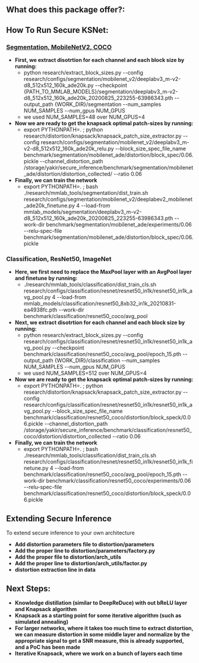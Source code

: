 ## What does this package offer?:

## How To Run Secure KSNet:
###  [Segmentation, MobileNetV2, COCO](https://github.com/open-mmlab/mmsegmentation/blob/master/configs/mobilenet_v2/deeplabv3_m-v2-d8_512x512_160k_ade20k.py)
- **First, we extract disotrtion for each channel and each block size by running:** 
    - python research/extract_block_sizes.py --config research/configs/segmentation/mobilenet_v2/deeplabv3_m-v2-d8_512x512_160k_ade20k.py --checkpoint {PATH_TO_MMLAB_MODELS}/segmentation/deeplabv3_m-v2-d8_512x512_160k_ade20k_20200825_223255-63986343.pth --output_path {WORK_DIR}/segmentation --num_samples NUM_SAMPLES --num_gpus NUM_GPUS 
    - we used NUM_SAMPLES=48 over NUM_GPUS=4
- **Now we are ready to get the knapsack optimal patch-sizes by running:**
  - export PYTHONPATH=. ; python research/distortion/knapsack/knapsack_patch_size_extractor.py --config research/configs/segmentation/mobilenet_v2/deeplabv3_m-v2-d8_512x512_160k_ade20k_relu.py --block_size_spec_file_name benchmark/segmentation/mobilenet_ade/distortion/block_spec/0.06.pickle --channel_distortion_path /storage/yakir/secure_inference/benchmark/segmentation/mobilenet_ade/distortion/distortion_collected/ --ratio 0.06
- **Finally, we can train the network**
  - export PYTHONPATH=. ; bash ./research/mmlab_tools/segmentation/dist_train.sh research/configs/segmentation/mobilenet_v2/deeplabev2_mobilenet_ade20k_finetune.py 4 --load-from mmlab_models/segmentation/deeplabv3_m-v2-d8_512x512_160k_ade20k_20200825_223255-63986343.pth --work-dir benchmark/segmentation/mobilenet_ade/experiments/0.06 --relu-spec-file benchmark/segmentation/mobilenet_ade/distortion/block_spec/0.06.pickle
 
### Classification, ResNet50, ImageNet
- **Here, we first need to replace the MaxPool layer with an AvgPool layer and finetune by running:**
    - ./research/mmlab_tools/classification/dist_train_cls.sh research/configs/classification/resnet/resnet50_in1k/resnet50_in1k_avg_pool.py 4 --load-from mmlab_models/classification/resnet50_8xb32_in1k_20210831-ea4938fc.pth --work-dir benchmark/classification/resnet50_coco/avg_pool
- **Next, we extract disotrtion for each channel and each block size by running:** 
    - python research/extract_block_sizes.py --config research/configs/classification/resnet/resnet50_in1k/resnet50_in1k_avg_pool.py --checkpoint benchmark/classification/resnet50_coco/avg_pool/epoch_15.pth --output_path {WORK_DIR}/classification --num_samples NUM_SAMPLES --num_gpus NUM_GPUS 
    - we used NUM_SAMPLES=512 over NUM_GPUS=4
- **Now we are ready to get the knapsack optimal patch-sizes by running:**
    - export PYTHONPATH=. ; python research/distortion/knapsack/knapsack_patch_size_extractor.py --config research/configs/classification/resnet/resnet50_in1k/resnet50_in1k_avg_pool.py --block_size_spec_file_name benchmark/classification/resnet50_coco/distortion/block_speck/0.06.pickle --channel_distortion_path /storage/yakir/secure_inference/benchmark/classification/resnet50_coco/distortion/distortion_collected --ratio 0.06
- **Finally, we can train the network**
    - export PYTHONPATH=. ; bash ./research/mmlab_tools/classification/dist_train_cls.sh research/configs/classification/resnet/resnet50_in1k/resnet50_in1k_finetune.py 4 --load-from benchmark/classification/resnet50_coco/avg_pool/epoch_15.pth --work-dir benchmark/classification/resnet50_coco/experiments/0.06 --relu-spec-file benchmark/classification/resnet50_coco/distortion/block_speck/0.06.pickle
 
## Extending Secure Inference
To extend secure inference to your own architecture

- **Add distortion parameters file to distortion/parameters**
- **Add the proper line to distortion/parameters/factory.py**
- **Add the proper file to distortion/arch_utils**
- **Add the proper line to distortion/arch_utils/factor.py**
- **distortion extraction line in data**

## Next Steps:
- **Knowledge distillation (similar to DeepReDuce) with out bReLU layer and Knapsack algorithm**
- **Knapsack as a starting point for some iterative algorithm (such as simulated annealing)**
- **For larger networks, where it takes too much time to extract distortion, we can measure distortion in some middle layer and normalize by the appropriate signal to get a SNR measure, this is already supported, and a PoC has been made**
- **Iterative Knapsack, where we work on a bunch of layers each time**


[//]: # (<div align="center">)

[//]: # (  <img src="resources/mmseg-logo.png" width="600"/>)

[//]: # (  <div>&nbsp;</div>)

[//]: # (  <div align="center">)

[//]: # (    <b><font size="5">OpenMMLab website</font></b>)

[//]: # (    <sup>)

[//]: # (      <a href="https://openmmlab.com">)

[//]: # (        <i><font size="4">HOT</font></i>)

[//]: # (      </a>)

[//]: # (    </sup>)

[//]: # (    &nbsp;&nbsp;&nbsp;&nbsp;)

[//]: # (    <b><font size="5">OpenMMLab platform</font></b>)

[//]: # (    <sup>)

[//]: # (      <a href="https://platform.openmmlab.com">)

[//]: # (        <i><font size="4">TRY IT OUT</font></i>)

[//]: # (      </a>)

[//]: # (    </sup>)

[//]: # (  </div>)

[//]: # (  <div>&nbsp;</div>)

[//]: # ()
[//]: # (<br />)
[//]: # ()
[//]: # ([![PyPI - Python Version]&#40;https://img.shields.io/pypi/pyversions/mmsegmentation&#41;]&#40;https://pypi.org/project/mmsegmentation/&#41;)

[//]: # ([![PyPI]&#40;https://img.shields.io/pypi/v/mmsegmentation&#41;]&#40;https://pypi.org/project/mmsegmentation&#41;)

[//]: # ([![docs]&#40;https://img.shields.io/badge/docs-latest-blue&#41;]&#40;https://mmsegmentation.readthedocs.io/en/latest/&#41;)

[//]: # ([![badge]&#40;https://github.com/open-mmlab/mmsegmentation/workflows/build/badge.svg&#41;]&#40;https://github.com/open-mmlab/mmsegmentation/actions&#41;)

[//]: # ([![codecov]&#40;https://codecov.io/gh/open-mmlab/mmsegmentation/branch/master/graph/badge.svg&#41;]&#40;https://codecov.io/gh/open-mmlab/mmsegmentation&#41;)

[//]: # ([![license]&#40;https://img.shields.io/github/license/open-mmlab/mmsegmentation.svg&#41;]&#40;https://github.com/open-mmlab/mmsegmentation/blob/master/LICENSE&#41;)

[//]: # ([![issue resolution]&#40;https://isitmaintained.com/badge/resolution/open-mmlab/mmsegmentation.svg&#41;]&#40;https://github.com/open-mmlab/mmsegmentation/issues&#41;)

[//]: # ([![open issues]&#40;https://isitmaintained.com/badge/open/open-mmlab/mmsegmentation.svg&#41;]&#40;https://github.com/open-mmlab/mmsegmentation/issues&#41;)

[//]: # ()
[//]: # ([📘Documentation]&#40;https://mmsegmentation.readthedocs.io/en/latest/&#41; |)

[//]: # ([🛠️Installation]&#40;https://mmsegmentation.readthedocs.io/en/latest/get_started.html&#41; |)

[//]: # ([👀Model Zoo]&#40;https://mmsegmentation.readthedocs.io/en/latest/model_zoo.html&#41; |)

[//]: # ([🆕Update News]&#40;https://mmsegmentation.readthedocs.io/en/latest/changelog.html&#41; |)

[//]: # ([🤔Reporting Issues]&#40;https://github.com/open-mmlab/mmsegmentation/issues/new/choose&#41;)

[//]: # ()
[//]: # (</div>)

[//]: # ()
[//]: # (<div align="center">)

[//]: # ()
[//]: # (English | [简体中文]&#40;README_zh-CN.md&#41;)

[//]: # ()
[//]: # (</div>)


[//]: # ()
[//]: # (MMSegmentation is an open source semantic segmentation toolbox based on PyTorch.)

[//]: # (It is a part of the [OpenMMLab]&#40;https://openmmlab.com/&#41; project.)

[//]: # ()
[//]: # (The master branch works with **PyTorch 1.5+**.)

[//]: # ()
[//]: # (![demo image]&#40;resources/seg_demo.gif&#41;)

[//]: # ()
[//]: # (<details open>)

[//]: # (<summary>Major features</summary>)

[//]: # ()
[//]: # (- **Unified Benchmark**)

[//]: # ()
[//]: # (  We provide a unified benchmark toolbox for various semantic segmentation methods.)

[//]: # ()
[//]: # (- **Modular Design**)

[//]: # ()
[//]: # (  We decompose the semantic segmentation framework into different components and one can easily construct a customized semantic segmentation framework by combining different modules.)

[//]: # ()
[//]: # (- **Support of multiple methods out of box**)

[//]: # ()
[//]: # (  The toolbox directly supports popular and contemporary semantic segmentation frameworks, *e.g.* PSPNet, DeepLabV3, PSANet, DeepLabV3+, etc.)

[//]: # ()
[//]: # (- **High efficiency**)

[//]: # ()
[//]: # (  The training speed is faster than or comparable to other codebases.)

[//]: # ()
[//]: # (</details>)

[//]: # ()
[//]: # (## What's New)

[//]: # ()
[//]: # (### 💎 Stable version)

[//]: # ()
[//]: # (v0.30.0 was released on 01/11/2023:)

[//]: # ()
[//]: # (- Add 'Projects/' folder, and the first example project)

[//]: # (- Support Delving into High-Quality Synthetic Face Occlusion Segmentation Datasets)

[//]: # ()
[//]: # (Please refer to [changelog.md]&#40;docs/en/changelog.md&#41; for details and release history.)

[//]: # ()
[//]: # (### 🌟 Preview of 1.x version)

[//]: # ()
[//]: # (A brand new version of **MMSegmentation v1.0.0rc3** was released in 12/31/2022:)

[//]: # ()
[//]: # (- Unifies interfaces of all components based on [MMEngine]&#40;https://github.com/open-mmlab/mmengine&#41;.)

[//]: # (- Faster training and testing speed with complete support of mixed precision training.)

[//]: # (- Refactored and more flexible [architecture]&#40;https://mmsegmentation.readthedocs.io/en/1.x/overview.html&#41;.)

[//]: # ()
[//]: # (Find more new features in [1.x branch]&#40;https://github.com/open-mmlab/mmsegmentation/tree/1.x&#41;. Issues and PRs are welcome!)

[//]: # ()
[//]: # (## Installation)

[//]: # ()
[//]: # (Please refer to [get_started.md]&#40;docs/en/get_started.md#installation&#41; for installation and [dataset_prepare.md]&#40;docs/en/dataset_prepare.md#prepare-datasets&#41; for dataset preparation.)

[//]: # ()
[//]: # (## Get Started)

[//]: # ()
[//]: # (Please see [train.md]&#40;docs/en/train.md&#41; and [inference.md]&#40;docs/en/inference.md&#41; for the basic usage of MMSegmentation.)

[//]: # (There are also tutorials for:)

[//]: # ()
[//]: # (- [customizing dataset]&#40;docs/en/tutorials/customize_datasets.md&#41;)

[//]: # (- [designing data pipeline]&#40;docs/en/tutorials/data_pipeline.md&#41;)

[//]: # (- [customizing modules]&#40;docs/en/tutorials/customize_models.md&#41;)

[//]: # (- [customizing runtime]&#40;docs/en/tutorials/customize_runtime.md&#41;)

[//]: # (- [training tricks]&#40;docs/en/tutorials/training_tricks.md&#41;)

[//]: # (- [useful tools]&#40;docs/en/useful_tools.md&#41;)

[//]: # ()
[//]: # (A Colab tutorial is also provided. You may preview the notebook [here]&#40;demo/MMSegmentation_Tutorial.ipynb&#41; or directly [run]&#40;https://colab.research.google.com/github/open-mmlab/mmsegmentation/blob/master/demo/MMSegmentation_Tutorial.ipynb&#41; on Colab.)

[//]: # ()
[//]: # (## Benchmark and model zoo)

[//]: # ()
[//]: # (Results and models are available in the [model zoo]&#40;docs/en/model_zoo.md&#41;.)

[//]: # ()
[//]: # (Supported backbones:)

[//]: # ()
[//]: # (- [x] ResNet &#40;CVPR'2016&#41;)

[//]: # (- [x] ResNeXt &#40;CVPR'2017&#41;)

[//]: # (- [x] [HRNet &#40;CVPR'2019&#41;]&#40;configs/hrnet&#41;)

[//]: # (- [x] [ResNeSt &#40;ArXiv'2020&#41;]&#40;configs/resnest&#41;)

[//]: # (- [x] [MobileNetV2 &#40;CVPR'2018&#41;]&#40;configs/mobilenet_v2&#41;)

[//]: # (- [x] [MobileNetV3 &#40;ICCV'2019&#41;]&#40;configs/mobilenet_v3&#41;)

[//]: # (- [x] [Vision Transformer &#40;ICLR'2021&#41;]&#40;configs/vit&#41;)

[//]: # (- [x] [Swin Transformer &#40;ICCV'2021&#41;]&#40;configs/swin&#41;)

[//]: # (- [x] [Twins &#40;NeurIPS'2021&#41;]&#40;configs/twins&#41;)

[//]: # (- [x] [BEiT &#40;ICLR'2022&#41;]&#40;configs/beit&#41;)

[//]: # (- [x] [ConvNeXt &#40;CVPR'2022&#41;]&#40;configs/convnext&#41;)

[//]: # (- [x] [MAE &#40;CVPR'2022&#41;]&#40;configs/mae&#41;)

[//]: # (- [x] [PoolFormer &#40;CVPR'2022&#41;]&#40;configs/poolformer&#41;)

[//]: # ()
[//]: # (Supported methods:)

[//]: # ()
[//]: # (- [x] [FCN &#40;CVPR'2015/TPAMI'2017&#41;]&#40;configs/fcn&#41;)

[//]: # (- [x] [ERFNet &#40;T-ITS'2017&#41;]&#40;configs/erfnet&#41;)

[//]: # (- [x] [UNet &#40;MICCAI'2016/Nat. Methods'2019&#41;]&#40;configs/unet&#41;)

[//]: # (- [x] [PSPNet &#40;CVPR'2017&#41;]&#40;configs/pspnet&#41;)

[//]: # (- [x] [DeepLabV3 &#40;ArXiv'2017&#41;]&#40;configs/deeplabv3&#41;)

[//]: # (- [x] [BiSeNetV1 &#40;ECCV'2018&#41;]&#40;configs/bisenetv1&#41;)

[//]: # (- [x] [PSANet &#40;ECCV'2018&#41;]&#40;configs/psanet&#41;)

[//]: # (- [x] [DeepLabV3+ &#40;CVPR'2018&#41;]&#40;configs/deeplabv3plus&#41;)

[//]: # (- [x] [UPerNet &#40;ECCV'2018&#41;]&#40;configs/upernet&#41;)

[//]: # (- [x] [ICNet &#40;ECCV'2018&#41;]&#40;configs/icnet&#41;)

[//]: # (- [x] [NonLocal Net &#40;CVPR'2018&#41;]&#40;configs/nonlocal_net&#41;)

[//]: # (- [x] [EncNet &#40;CVPR'2018&#41;]&#40;configs/encnet&#41;)

[//]: # (- [x] [Semantic FPN &#40;CVPR'2019&#41;]&#40;configs/sem_fpn&#41;)

[//]: # (- [x] [DANet &#40;CVPR'2019&#41;]&#40;configs/danet&#41;)

[//]: # (- [x] [APCNet &#40;CVPR'2019&#41;]&#40;configs/apcnet&#41;)

[//]: # (- [x] [EMANet &#40;ICCV'2019&#41;]&#40;configs/emanet&#41;)

[//]: # (- [x] [CCNet &#40;ICCV'2019&#41;]&#40;configs/ccnet&#41;)

[//]: # (- [x] [DMNet &#40;ICCV'2019&#41;]&#40;configs/dmnet&#41;)

[//]: # (- [x] [ANN &#40;ICCV'2019&#41;]&#40;configs/ann&#41;)

[//]: # (- [x] [GCNet &#40;ICCVW'2019/TPAMI'2020&#41;]&#40;configs/gcnet&#41;)

[//]: # (- [x] [FastFCN &#40;ArXiv'2019&#41;]&#40;configs/fastfcn&#41;)

[//]: # (- [x] [Fast-SCNN &#40;ArXiv'2019&#41;]&#40;configs/fastscnn&#41;)

[//]: # (- [x] [ISANet &#40;ArXiv'2019/IJCV'2021&#41;]&#40;configs/isanet&#41;)

[//]: # (- [x] [OCRNet &#40;ECCV'2020&#41;]&#40;configs/ocrnet&#41;)

[//]: # (- [x] [DNLNet &#40;ECCV'2020&#41;]&#40;configs/dnlnet&#41;)

[//]: # (- [x] [PointRend &#40;CVPR'2020&#41;]&#40;configs/point_rend&#41;)

[//]: # (- [x] [CGNet &#40;TIP'2020&#41;]&#40;configs/cgnet&#41;)

[//]: # (- [x] [BiSeNetV2 &#40;IJCV'2021&#41;]&#40;configs/bisenetv2&#41;)

[//]: # (- [x] [STDC &#40;CVPR'2021&#41;]&#40;configs/stdc&#41;)

[//]: # (- [x] [SETR &#40;CVPR'2021&#41;]&#40;configs/setr&#41;)

[//]: # (- [x] [DPT &#40;ArXiv'2021&#41;]&#40;configs/dpt&#41;)

[//]: # (- [x] [Segmenter &#40;ICCV'2021&#41;]&#40;configs/segmenter&#41;)

[//]: # (- [x] [SegFormer &#40;NeurIPS'2021&#41;]&#40;configs/segformer&#41;)

[//]: # (- [x] [K-Net &#40;NeurIPS'2021&#41;]&#40;configs/knet&#41;)

[//]: # ()
[//]: # (Supported datasets:)

[//]: # ()
[//]: # (- [x] [Cityscapes]&#40;https://github.com/open-mmlab/mmsegmentation/blob/master/docs/en/dataset_prepare.md#cityscapes&#41;)

[//]: # (- [x] [PASCAL VOC]&#40;https://github.com/open-mmlab/mmsegmentation/blob/master/docs/en/dataset_prepare.md#pascal-voc&#41;)

[//]: # (- [x] [ADE20K]&#40;https://github.com/open-mmlab/mmsegmentation/blob/master/docs/en/dataset_prepare.md#ade20k&#41;)

[//]: # (- [x] [Pascal Context]&#40;https://github.com/open-mmlab/mmsegmentation/blob/master/docs/en/dataset_prepare.md#pascal-context&#41;)

[//]: # (- [x] [COCO-Stuff 10k]&#40;https://github.com/open-mmlab/mmsegmentation/blob/master/docs/en/dataset_prepare.md#coco-stuff-10k&#41;)

[//]: # (- [x] [COCO-Stuff 164k]&#40;https://github.com/open-mmlab/mmsegmentation/blob/master/docs/en/dataset_prepare.md#coco-stuff-164k&#41;)

[//]: # (- [x] [CHASE_DB1]&#40;https://github.com/open-mmlab/mmsegmentation/blob/master/docs/en/dataset_prepare.md#chase-db1&#41;)

[//]: # (- [x] [DRIVE]&#40;https://github.com/open-mmlab/mmsegmentation/blob/master/docs/en/dataset_prepare.md#drive&#41;)

[//]: # (- [x] [HRF]&#40;https://github.com/open-mmlab/mmsegmentation/blob/master/docs/en/dataset_prepare.md#hrf&#41;)

[//]: # (- [x] [STARE]&#40;https://github.com/open-mmlab/mmsegmentation/blob/master/docs/en/dataset_prepare.md#stare&#41;)

[//]: # (- [x] [Dark Zurich]&#40;https://github.com/open-mmlab/mmsegmentation/blob/master/docs/en/dataset_prepare.md#dark-zurich&#41;)

[//]: # (- [x] [Nighttime Driving]&#40;https://github.com/open-mmlab/mmsegmentation/blob/master/docs/en/dataset_prepare.md#nighttime-driving&#41;)

[//]: # (- [x] [LoveDA]&#40;https://github.com/open-mmlab/mmsegmentation/blob/master/docs/en/dataset_prepare.md#loveda&#41;)

[//]: # (- [x] [Potsdam]&#40;https://github.com/open-mmlab/mmsegmentation/blob/master/docs/en/dataset_prepare.md#isprs-potsdam&#41;)

[//]: # (- [x] [Vaihingen]&#40;https://github.com/open-mmlab/mmsegmentation/blob/master/docs/en/dataset_prepare.md#isprs-vaihingen&#41;)

[//]: # (- [x] [iSAID]&#40;https://github.com/open-mmlab/mmsegmentation/blob/master/docs/en/dataset_prepare.md#isaid&#41;)

[//]: # (- [x] [High quality synthetic face occlusion]&#40;https://github.com/open-mmlab/mmsegmentation/blob/master/docs/en/dataset_prepare.md#delving-into-high-quality-synthetic-face-occlusion-segmentation-datasets&#41;)

[//]: # (- [x] [ImageNetS]&#40;https://github.com/open-mmlab/mmsegmentation/blob/master/docs/en/dataset_prepare.md#imagenets&#41;)

[//]: # ()
[//]: # (## FAQ)

[//]: # ()
[//]: # (Please refer to [FAQ]&#40;docs/en/faq.md&#41; for frequently asked questions.)

[//]: # ()
[//]: # (## Contributing)

[//]: # ()
[//]: # (We appreciate all contributions to improve MMSegmentation. Please refer to [CONTRIBUTING.md]&#40;.github/CONTRIBUTING.md&#41; for the contributing guideline.)

[//]: # ()
[//]: # (## Acknowledgement)

[//]: # ()
[//]: # (MMSegmentation is an open source project that welcome any contribution and feedback.)

[//]: # (We wish that the toolbox and benchmark could serve the growing research)

[//]: # (community by providing a flexible as well as standardized toolkit to reimplement existing methods)

[//]: # (and develop their own new semantic segmentation methods.)

[//]: # ()
[//]: # (## Citation)

[//]: # ()
[//]: # (If you find this project useful in your research, please consider cite:)

[//]: # ()
[//]: # (```bibtex)

[//]: # (@misc{mmseg2020,)

[//]: # (    title={{MMSegmentation}: OpenMMLab Semantic Segmentation Toolbox and Benchmark},)

[//]: # (    author={MMSegmentation Contributors},)

[//]: # (    howpublished = {\url{https://github.com/open-mmlab/mmsegmentation}},)

[//]: # (    year={2020})

[//]: # (})

[//]: # (```)

[//]: # ()
[//]: # (## License)

[//]: # ()
[//]: # (MMSegmentation is released under the Apache 2.0 license, while some specific features in this library are with other licenses. Please refer to [LICENSES.md]&#40;LICENSES.md&#41; for the careful check, if you are using our code for commercial matters.)

[//]: # ()
[//]: # (## Projects in OpenMMLab)

[//]: # ()
[//]: # (- [MMCV]&#40;https://github.com/open-mmlab/mmcv&#41;: OpenMMLab foundational library for computer vision.)

[//]: # (- [MIM]&#40;https://github.com/open-mmlab/mim&#41;: MIM installs OpenMMLab packages.)

[//]: # (- [MMClassification]&#40;https://github.com/open-mmlab/mmclassification&#41;: OpenMMLab image classification toolbox and benchmark.)

[//]: # (- [MMDetection]&#40;https://github.com/open-mmlab/mmdetection&#41;: OpenMMLab detection toolbox and benchmark.)

[//]: # (- [MMDetection3D]&#40;https://github.com/open-mmlab/mmdetection3d&#41;: OpenMMLab's next-generation platform for general 3D object detection.)

[//]: # (- [MMYOLO]&#40;https://github.com/open-mmlab/mmyolo&#41;: OpenMMLab YOLO series toolbox and benchmark.)

[//]: # (- [MMRotate]&#40;https://github.com/open-mmlab/mmrotate&#41;: OpenMMLab rotated object detection toolbox and benchmark.)

[//]: # (- [MMSegmentation]&#40;https://github.com/open-mmlab/mmsegmentation&#41;: OpenMMLab semantic segmentation toolbox and benchmark.)

[//]: # (- [MMOCR]&#40;https://github.com/open-mmlab/mmocr&#41;: OpenMMLab text detection, recognition, and understanding toolbox.)

[//]: # (- [MMPose]&#40;https://github.com/open-mmlab/mmpose&#41;: OpenMMLab pose estimation toolbox and benchmark.)

[//]: # (- [MMHuman3D]&#40;https://github.com/open-mmlab/mmhuman3d&#41;: OpenMMLab 3D human parametric model toolbox and benchmark.)

[//]: # (- [MMSelfSup]&#40;https://github.com/open-mmlab/mmselfsup&#41;: OpenMMLab self-supervised learning toolbox and benchmark.)

[//]: # (- [MMRazor]&#40;https://github.com/open-mmlab/mmrazor&#41;: OpenMMLab model compression toolbox and benchmark.)

[//]: # (- [MMFewShot]&#40;https://github.com/open-mmlab/mmfewshot&#41;: OpenMMLab fewshot learning toolbox and benchmark.)

[//]: # (- [MMAction2]&#40;https://github.com/open-mmlab/mmaction2&#41;: OpenMMLab's next-generation action understanding toolbox and benchmark.)

[//]: # (- [MMTracking]&#40;https://github.com/open-mmlab/mmtracking&#41;: OpenMMLab video perception toolbox and benchmark.)

[//]: # (- [MMFlow]&#40;https://github.com/open-mmlab/mmflow&#41;: OpenMMLab optical flow toolbox and benchmark.)

[//]: # (- [MMEditing]&#40;https://github.com/open-mmlab/mmediting&#41;: OpenMMLab image and video editing toolbox.)

[//]: # (- [MMGeneration]&#40;https://github.com/open-mmlab/mmgeneration&#41;: OpenMMLab image and video generative models toolbox.)

[//]: # (- [MMDeploy]&#40;https://github.com/open-mmlab/mmdeploy&#41;: OpenMMLab Model Deployment Framework.)